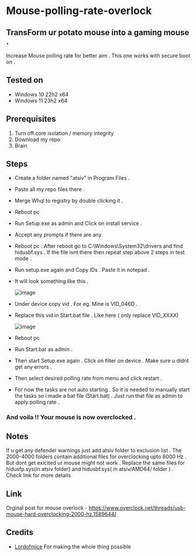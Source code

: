 # Mouse-polling-rate-overlock
## TransForm ur potato mouse into a gaming mouse .
Increase Mouse polling rate for better aim . This one works with secure boot on . 


## Tested on 
- Windows 10 22h2 x64
- Windows 11 23h2 x64 

## Prerequisites
1. Turn off core isolation / memory integrity
2. Download my repo
3. Brain


## Steps 
- Create a folder named "atsiv" in Program Files .
- Paste all my repo files there .
- Merge Whql to registry by double clicking it .
- Reboot pc
- Run Setup.exe as admin and Click on install service .
- Accept any prompts if there are any.
- Reboot pc . After reboot go to C:\Windows\System32\drivers and find hidusbf.sys . If the file isnt there then repeat step above 2 steps in test mode . 
- Run setup.exe again and Copy IDs . Paste it in notepad .
- It will look something like this .

  ![image](https://github.com/Fool543/mouse-polling-rate-overlock/assets/120022950/aa3d7e2c-b433-4868-bf11-f2f3c7c99d47)


- Under device copy vid . For eg. Mine is VID_046D .
- Replace this vid in Start.bat file . Like here ( only replace VID_XXXX)
  
    ![image](https://github.com/Fool543/mouse-polling-rate-overlock/assets/120022950/5eca51fb-6582-4486-ad76-0455d7748d7a)

- Reboot pc
- Run Start.bat as admin . 
- Then start Setup.exe again . Click on filter on device . Make sure u didnt get any errors .
- Then select desired polling rate from menu and click restart .
- For now the tasks are not auto starting . So it is needed to manually start the tasks so i made a bat file (Start.bat) . Just run that file as admin to apply polling rate .

### And voila !! Your mouse is now overclocked . 

## Notes 
If u get any defender warnings just add atsiv folder to exclusion list . 
The 2000-4000 folders contain additional files for overclocking upto 8000 Hz . But dont get exicited ur mouse might not work . Replace the same files for hidusfp.sys(in atsiv folder) and hidusbf.sys( in atsiv/AMD64/ folder ) . 
Check link for more details 

## Link
Orginal post for mouse overlock - https://www.overclock.net/threads/usb-mouse-hard-overclocking-2000-hz.1589644/

## Credits 
- [Lordofmice](https://github.com/LordOfMice) For making the whole thing possible 





